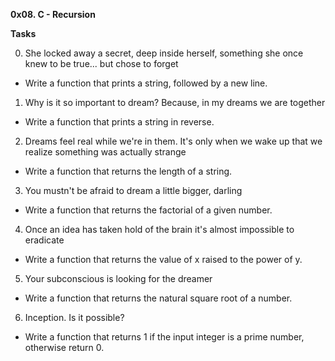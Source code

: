 **0x08. C - Recursion**

**Tasks**

0. She locked away a secret, deep inside herself, something she once knew to be true... but chose to forget 
- Write a function that prints a string, followed by a new line.

1. Why is it so important to dream? Because, in my dreams we are together 
- Write a function that prints a string in reverse.

2. Dreams feel real while we're in them. It's only when we wake up that we realize something was actually strange 
- Write a function that returns the length of a string.

3. You mustn't be afraid to dream a little bigger, darling 
- Write a function that returns the factorial of a given number.

4. Once an idea has taken hold of the brain it's almost impossible to eradicate 
- Write a function that returns the value of x raised to the power of y.


5. Your subconscious is looking for the dreamer
- Write a function that returns the natural square root of a number.

6. Inception. Is it possible? 
- Write a function that returns 1 if the input integer is a prime number, otherwise return 0.



